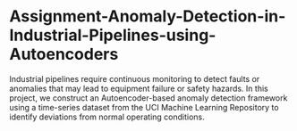 # Assignment-Anomaly-Detection-in-Industrial-Pipelines-using-Autoencoders
Industrial pipelines require continuous monitoring to detect faults or anomalies that may lead to equipment failure or safety hazards. In this project, we construct an Autoencoder-based anomaly detection framework using a time-series dataset from the UCI Machine Learning Repository to identify deviations from normal operating conditions.
